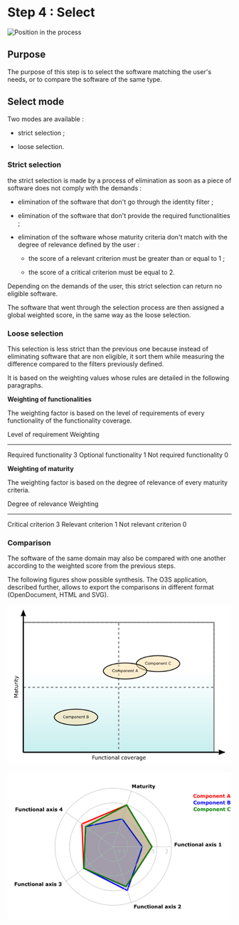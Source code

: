 # Step 4 : Select

![Position in the process](Images/selectionner-en.png)

## Purpose

The purpose of this step is to select the software matching the user's needs, or to compare the software of the same type.

## Select mode

Two modes are available :

* strict selection ;

* loose selection.

### Strict selection

the strict selection is made by a process of elimination as soon as a piece of software does not comply with the demands :

* elimination of the software that don't go through the identity filter ;

* elimination of the software that don't provide the required functionalities ;

* elimination of the software whose maturity criteria don't match with the degree of relevance defined by the user :

    + the score of a relevant criterion must be greater than or equal to 1 ;
 
    + the score of a critical criterion must be equal to 2.

Depending on the demands of the user, this strict selection can return no eligible software.

The software that went through the selection process are then assigned a global weighted score, in the same way as the loose selection.

### Loose selection

This selection is less strict than the previous one because instead of eliminating software that are non eligible, it sort them while measuring the difference compared to the filters previously defined.

It is based on the weighting values whose rules are detailed in the following paragraphs.

__Weighting of functionalities__

The weighting factor is based on the level of requirements of every functionality of the functionality coverage.

Level of requirement          Weighting
---------------------------- ---------------
Required functionality           3
Optional functionality           1
Not required functionality       0

__Weighting of maturity__

The weighting factor is based on the degree of relevance of every maturity criteria.

Degree of relevance           Weighting
---------------------------- ---------------
Critical criterion              3
Relevant criterion              1
Not relevant criterion          0

### Comparison

The software of the same domain may also be compared with one another according to the weighted score from the previous steps.

The following figures show possible synthesis. The O3S application, described further, allows to export the comparisons in different format (OpenDocument, HTML and SVG).

![QSOS Quadrant (SVG format)](Images/quadrant.png)

![QSOS Radar (SVG format)](Images/radar.png)
